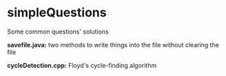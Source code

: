 # simpleQuestions
Some common questions' solutions

**savefile.java:**
 two methods to write things into the file without clearing the file
 
 **cycleDetection.cpp:**
 Floyd's cycle-finding algorithm


